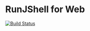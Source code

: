 # RunJShell for Web

[![Build Status](https://travis-ci.com/qwefgh90/runjshell-web.svg?token=Vrzzw2fF82tTqGZK6PrG&branch=master)](https://travis-ci.com/qwefgh90/runjshell-web)


